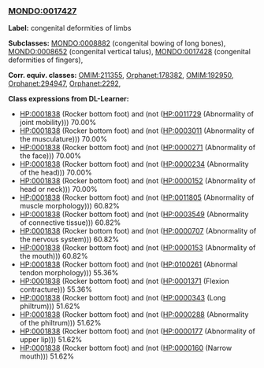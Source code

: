 
### [MONDO:0017427](http://purl.obolibrary.org/obo/MONDO_0017427)
**Label:** congenital deformities of limbs

**Subclasses:** [MONDO:0008882](http://purl.obolibrary.org/obo/MONDO_0008882) (congenital bowing of long bones), [MONDO:0008652](http://purl.obolibrary.org/obo/MONDO_0008652) (congenital vertical talus), [MONDO:0017428](http://purl.obolibrary.org/obo/MONDO_0017428) (congenital deformities of fingers), 

**Corr. equiv. classes:** [OMIM:211355](http://purl.obolibrary.org/obo/OMIM_211355), [Orphanet:178382](http://www.orpha.net/ORDO/Orphanet_178382), [OMIM:192950](http://purl.obolibrary.org/obo/OMIM_192950), [Orphanet:294947](http://www.orpha.net/ORDO/Orphanet_294947), [Orphanet:2292](http://www.orpha.net/ORDO/Orphanet_2292), 

**Class expressions from DL-Learner:**

- [HP:0001838](http://purl.obolibrary.org/obo/HP_0001838) (Rocker bottom foot) and (not ([HP:0011729](http://purl.obolibrary.org/obo/HP_0011729) (Abnormality of joint mobility))) 70.00%
- [HP:0001838](http://purl.obolibrary.org/obo/HP_0001838) (Rocker bottom foot) and (not ([HP:0003011](http://purl.obolibrary.org/obo/HP_0003011) (Abnormality of the musculature))) 70.00%
- [HP:0001838](http://purl.obolibrary.org/obo/HP_0001838) (Rocker bottom foot) and (not ([HP:0000271](http://purl.obolibrary.org/obo/HP_0000271) (Abnormality of the face))) 70.00%
- [HP:0001838](http://purl.obolibrary.org/obo/HP_0001838) (Rocker bottom foot) and (not ([HP:0000234](http://purl.obolibrary.org/obo/HP_0000234) (Abnormality of the head))) 70.00%
- [HP:0001838](http://purl.obolibrary.org/obo/HP_0001838) (Rocker bottom foot) and (not ([HP:0000152](http://purl.obolibrary.org/obo/HP_0000152) (Abnormality of head or neck))) 70.00%
- [HP:0001838](http://purl.obolibrary.org/obo/HP_0001838) (Rocker bottom foot) and (not ([HP:0011805](http://purl.obolibrary.org/obo/HP_0011805) (Abnormality of muscle morphology))) 60.82%
- [HP:0001838](http://purl.obolibrary.org/obo/HP_0001838) (Rocker bottom foot) and (not ([HP:0003549](http://purl.obolibrary.org/obo/HP_0003549) (Abnormality of connective tissue))) 60.82%
- [HP:0001838](http://purl.obolibrary.org/obo/HP_0001838) (Rocker bottom foot) and (not ([HP:0000707](http://purl.obolibrary.org/obo/HP_0000707) (Abnormality of the nervous system))) 60.82%
- [HP:0001838](http://purl.obolibrary.org/obo/HP_0001838) (Rocker bottom foot) and (not ([HP:0000153](http://purl.obolibrary.org/obo/HP_0000153) (Abnormality of the mouth))) 60.82%
- [HP:0001838](http://purl.obolibrary.org/obo/HP_0001838) (Rocker bottom foot) and (not ([HP:0100261](http://purl.obolibrary.org/obo/HP_0100261) (Abnormal tendon morphology))) 55.36%
- [HP:0001838](http://purl.obolibrary.org/obo/HP_0001838) (Rocker bottom foot) and (not ([HP:0001371](http://purl.obolibrary.org/obo/HP_0001371) (Flexion contracture))) 55.36%
- [HP:0001838](http://purl.obolibrary.org/obo/HP_0001838) (Rocker bottom foot) and (not ([HP:0000343](http://purl.obolibrary.org/obo/HP_0000343) (Long philtrum))) 51.62%
- [HP:0001838](http://purl.obolibrary.org/obo/HP_0001838) (Rocker bottom foot) and (not ([HP:0000288](http://purl.obolibrary.org/obo/HP_0000288) (Abnormality of the philtrum))) 51.62%
- [HP:0001838](http://purl.obolibrary.org/obo/HP_0001838) (Rocker bottom foot) and (not ([HP:0000177](http://purl.obolibrary.org/obo/HP_0000177) (Abnormality of upper lip))) 51.62%
- [HP:0001838](http://purl.obolibrary.org/obo/HP_0001838) (Rocker bottom foot) and (not ([HP:0000160](http://purl.obolibrary.org/obo/HP_0000160) (Narrow mouth))) 51.62%


